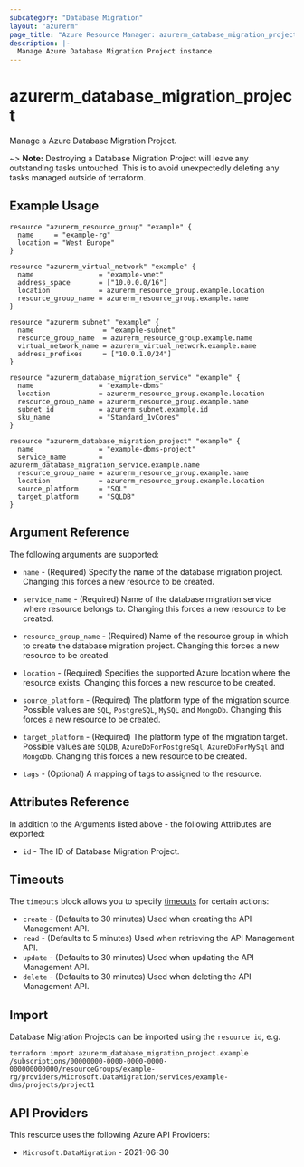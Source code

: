 ```yaml
---
subcategory: "Database Migration"
layout: "azurerm"
page_title: "Azure Resource Manager: azurerm_database_migration_project"
description: |-
  Manage Azure Database Migration Project instance.
---
```


# azurerm_database_migration_project

Manage a Azure Database Migration Project.

~> **Note:** Destroying a Database Migration Project will leave any outstanding tasks untouched. This is to avoid unexpectedly deleting any tasks managed outside of terraform.

## Example Usage

```hcl
resource "azurerm_resource_group" "example" {
  name     = "example-rg"
  location = "West Europe"
}

resource "azurerm_virtual_network" "example" {
  name                = "example-vnet"
  address_space       = ["10.0.0.0/16"]
  location            = azurerm_resource_group.example.location
  resource_group_name = azurerm_resource_group.example.name
}

resource "azurerm_subnet" "example" {
  name                 = "example-subnet"
  resource_group_name  = azurerm_resource_group.example.name
  virtual_network_name = azurerm_virtual_network.example.name
  address_prefixes     = ["10.0.1.0/24"]
}

resource "azurerm_database_migration_service" "example" {
  name                = "example-dbms"
  location            = azurerm_resource_group.example.location
  resource_group_name = azurerm_resource_group.example.name
  subnet_id           = azurerm_subnet.example.id
  sku_name            = "Standard_1vCores"
}

resource "azurerm_database_migration_project" "example" {
  name                = "example-dbms-project"
  service_name        = azurerm_database_migration_service.example.name
  resource_group_name = azurerm_resource_group.example.name
  location            = azurerm_resource_group.example.location
  source_platform     = "SQL"
  target_platform     = "SQLDB"
}
```

## Argument Reference

The following arguments are supported:

* `name` - (Required) Specify the name of the database migration project. Changing this forces a new resource to be created.

* `service_name` - (Required) Name of the database migration service where resource belongs to. Changing this forces a new resource to be created.

* `resource_group_name` - (Required) Name of the resource group in which to create the database migration project. Changing this forces a new resource to be created.

* `location` - (Required) Specifies the supported Azure location where the resource exists. Changing this forces a new resource to be created.

* `source_platform` - (Required) The platform type of the migration source. Possible values are `SQL`, `PostgreSQL`, `MySQL` and `MongoDb`. Changing this forces a new resource to be created.

* `target_platform` - (Required) The platform type of the migration target. Possible values are `SQLDB`, `AzureDbForPostgreSql`, `AzureDbForMySql` and `MongoDb`. Changing this forces a new resource to be created.

* `tags` - (Optional) A mapping of tags to assigned to the resource.

## Attributes Reference

In addition to the Arguments listed above - the following Attributes are exported:

* `id` - The ID of Database Migration Project.

## Timeouts

The `timeouts` block allows you to specify [timeouts](https://developer.hashicorp.com/terraform/language/resources/configure#define-operation-timeouts) for certain actions:

* `create` - (Defaults to 30 minutes) Used when creating the API Management API.
* `read` - (Defaults to 5 minutes) Used when retrieving the API Management API.
* `update` - (Defaults to 30 minutes) Used when updating the API Management API.
* `delete` - (Defaults to 30 minutes) Used when deleting the API Management API.

## Import

Database Migration Projects can be imported using the `resource id`, e.g.

```shell
terraform import azurerm_database_migration_project.example /subscriptions/00000000-0000-0000-0000-000000000000/resourceGroups/example-rg/providers/Microsoft.DataMigration/services/example-dms/projects/project1
```

## API Providers
<!-- This section is generated, changes will be overwritten -->
This resource uses the following Azure API Providers:

* `Microsoft.DataMigration` - 2021-06-30
